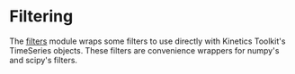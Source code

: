# Filtering

The [filters](api/kineticstoolkit.filters.rst) module wraps some filters to use directly with Kinetics Toolkit's TimeSeries objects. These filters are convenience wrappers for numpy's and scipy's filters.

```{tableofcontents}
```
